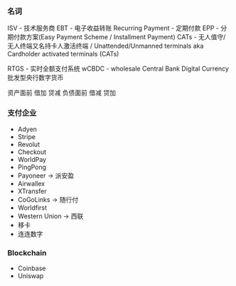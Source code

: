 
### 名词
ISV - 技术服务商
EBT - 电子收益转账
Recurring Payment - 定期付款
EPP - 分期付款方案(Easy Payment Scheme / Installment Payment)
CATs - 无人值守/无人终端又名持卡人激活终端 / Unattended/Unmanned terminals aka Cardholder activated terminals (CATs)

RTGS - 实时全额支付系统
wCBDC - wholesale Central Bank Digital Currency 批发型央行数字货币

资产面前 借加 贷减
负债面前 借减 贷加

### 支付企业
- Adyen
- Stripe
- Revolut
- Checkout
- WorldPay
- PingPong
- Payoneer -> 派安盈
- Airwallex
- XTransfer
- CoGoLinks -> 随行付
- Worldfirst
- Western Union -> 西联
- 移卡
- 连连数字

### Blockchain
- Coinbase
- Uniswap